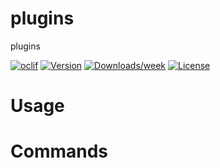 plugins
=======

plugins

[![oclif](https://img.shields.io/badge/cli-oclif-brightgreen.svg)](https://oclif.io)
[![Version](https://img.shields.io/npm/v/plugins.svg)](https://npmjs.org/package/plugins)
[![Downloads/week](https://img.shields.io/npm/dw/plugins.svg)](https://npmjs.org/package/plugins)
[![License](https://img.shields.io/npm/l/plugins.svg)](https://github.com//plugins/blob/master/package.json)

<!-- toc -->
# Usage
<!-- usage -->
# Commands
<!-- commands -->
